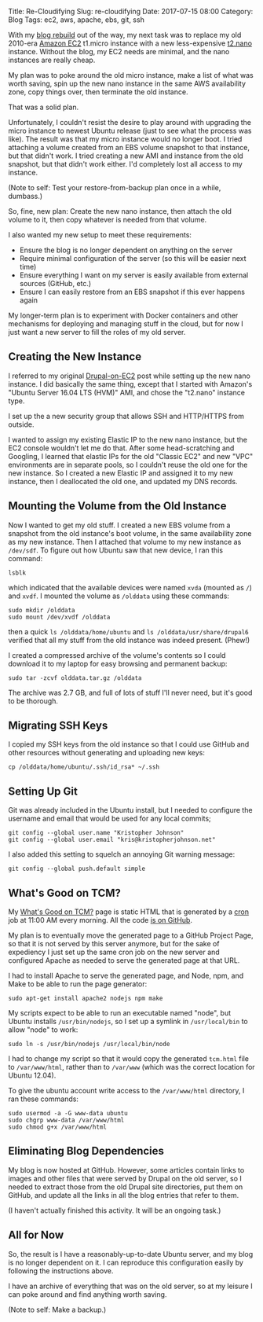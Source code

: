 Title: Re-Cloudifying
Slug: re-cloudifying
Date: 2017-07-15 08:00
Category: Blog
Tags: ec2, aws, apache, ebs, git, ssh


With my [blog rebuild](/rebuilding-my-blog-again.html) out of the way, my next task was to replace my old 2010-era [Amazon EC2](https://en.wikipedia.org/wiki/Amazon_Elastic_Compute_Cloud) t1.micro instance with a new less-expensive [t2.nano](https://aws.amazon.com/blogs/aws/ec2-update-t2-nano-instances-now-available/) instance.  Without the blog, my EC2 needs are minimal, and the nano instances are really cheap.

My plan was to poke around the old micro instance, make a list of what was worth saving, spin up the new nano instance in the same AWS availability zone, copy things over, then terminate the old instance.

That was a solid plan.

Unfortunately, I couldn't resist the desire to play around with upgrading the micro instance to newest Ubuntu release (just to see what the process was like).  The result was that my micro instance would no longer boot.  I tried attaching a volume created from an EBS volume snapshot to that instance, but that didn't work.  I tried creating a new AMI and instance from the old snapshot, but that didn't work either.  I'd completely lost all access to my instance.

(Note to self: Test your restore-from-backup plan once in a while, dumbass.)

So, fine, new plan: Create the new nano instance, then attach the old volume to it, then copy whatever is needed from that volume.

I also wanted my new setup to meet these requirements:

- Ensure the blog is no longer dependent on anything on the server
- Require minimal configuration of the server (so this will be easier next time)
- Ensure everything I want on my server is easily available from external sources (GitHub, etc.)
- Ensure I can easily restore from an EBS snapshot if this ever happens again

My longer-term plan is to experiment with Docker containers and other mechanisms for deploying and managing stuff in the cloud, but for now I just want a new server to fill the roles of my old server.


Creating the New Instance
-------------------------

I referred to my original [Drupal-on-EC2](http://undefinedvalue.com/setting-drupal-6-ubuntu-1010-ec2.html) post while setting up the new nano instance.  I did basically the same thing, except that I started with Amazon's "Ubuntu Server 16.04 LTS (HVM)" AMI, and chose the "t2.nano" instance type. 

I set up the a new security group that allows SSH and HTTP/HTTPS from outside.

I wanted to assign my existing Elastic IP to the new nano instance, but the EC2 console wouldn't let me do that.  After some head-scratching and Googling, I learned that elastic IPs for the old "Classic EC2" and new "VPC" environments are in separate pools, so I couldn't reuse the old one for the new instance.  So I created a new Elastic IP and assigned it to my new instance, then I deallocated the old one, and updated my DNS records.


Mounting the Volume from the Old Instance
-----------------------------------------

Now I wanted to get my old stuff.  I created a new EBS volume from a snapshot from the old instance's boot volume, in the same availability zone as my new instance.  Then I attached that volume to my new instance as `/dev/sdf`.  To figure out how Ubuntu saw that new device, I ran this command:

    lsblk

which indicated that the available devices were named `xvda` (mounted as `/`) and `xvdf`.  I mounted the volume as `/olddata` using these commands:

    sudo mkdir /olddata
    sudo mount /dev/xvdf /olddata

then a quick `ls /olddata/home/ubuntu` and `ls /olddata/usr/share/drupal6` verified that all my stuff from the old instance was indeed present. (Phew!)

I created a compressed archive of the volume's contents so I could download it to my laptop for easy browsing and permanent backup:

    sudo tar -zcvf olddata.tar.gz /olddata

The archive was 2.7 GB, and full of lots of stuff I'll never need, but it's good to be thorough.


Migrating SSH Keys
------------------

I copied my SSH keys from the old instance so that I could use GitHub and other resources without generating and uploading new keys:

    cp /olddata/home/ubuntu/.ssh/id_rsa* ~/.ssh


Setting Up Git
--------------

Git was already included in the Ubuntu install, but I needed to configure the username and email that would be used for any local commits;

    git config --global user.name "Kristopher Johnson"
    git config --global user.email "kris@kristopherjohnson.net"

I also added this setting to squelch an annoying Git warning message:

    git config --global push.default simple


What's Good on TCM?
-------------------

My [What's Good on TCM?](http://secretspacelab.com/tcm.html) page is static HTML that is generated by a [cron](https://en.wikipedia.org/wiki/Cron) job at 11:00 AM every morning.  All the code [is on GitHub](https://github.com/kristopherjohnson/kjtcmws).

My plan is to eventually move the generated page to a GitHub Project Page, so that it is not served by this server anymore, but for the sake of expediency I just set up the same cron job on the new server and configured Apache as needed to serve the generated page at that URL.

I had to install Apache to serve the generated page, and Node, npm, and Make to be able to run the page generator:

    sudo apt-get install apache2 nodejs npm make

My scripts expect to be able to run an executable named "node", but Ubuntu installs `/usr/bin/nodejs`, so I set up a symlink in `/usr/local/bin` to allow "node" to work:

    sudo ln -s /usr/bin/nodejs /usr/local/bin/node

I had to change my script so that it would copy the generated `tcm.html` file to `/var/www/html`, rather than to `/var/www` (which was the correct location for Ubuntu 12.04).

To give the ubuntu account write access to the `/var/www/html` directory, I ran these commands:

    sudo usermod -a -G www-data ubuntu
    sudo chgrp www-data /var/www/html
    sudo chmod g+x /var/www/html


Eliminating Blog Dependencies
-----------------------------

My blog is now hosted at GitHub.  However, some articles contain links to images and other files that were served by Drupal on the old server, so I needed to extract those from the old Drupal site directories, put them on GitHub, and update all the links in all the blog entries that refer to them.

(I haven't actually finished this activity.  It will be an ongoing task.)


All for Now
-----------

So, the result is I have a reasonably-up-to-date Ubuntu server, and my blog is no longer dependent on it.  I can reproduce this configuration easily by following the instructions above.

I have an archive of everything that was on the old server, so at my leisure I can poke around and find anything worth saving.

(Note to self: Make a backup.)

